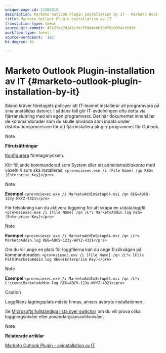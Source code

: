 ```yaml
---
unique-page-id: 11382815
description: Marketo Outlook Plugin Installation by IT - Marketo Docs - Produktdokumentation
title: Marketo Outlook Plugin-installation av IT
translation-type: tm+mt
source-git-commit: 47b2fee7d146c3dc558d4bbb10070683f4cdfd3d
workflow-type: tm+mt
source-wordcount: '192'
ht-degree: 0%

---
```



# Marketo Outlook Plugin-installation av IT {#marketo-outlook-plugin-installation-by-it}

Ibland kräver företagets policyer att IT-teamet installerar all programvara på sina anställdas datorer. I sådana fall gör IT-avdelningen ofta detta via fjärranslutning med sin egen programvara. Det här dokumentet innehåller de kommandorader som du skulle använda som indata under distributionsprocessen för att fjärrinstallera plugin-programmet för Outlook.

>[!NOTE]
>
>**Förutsättningar**
>
>[Konfigurera](http://docs.marketo.com/display/DOCS/Install+the+Marketo+Add-in+for+Outlook+with+an+Enterprise+Key) företagsnyckeln.

Kör följande kommandorad som System eller ett administratörskonto med växeln /i som ska installeras.  `<pre>msiexec.exe /i [File Name] /qn REG=[Enterprise Key]</pre>`

>[!NOTE]
>
>**Exempel**
>`<pre>msiexec.exe /i MarketoAddInSetup64.msi /qn REG=ABC9-123y-WXYZ-4321</pre>`

För felsökning kan du aktivera loggning för att skapa en utdataloggfil.  `<pre>msiexec.exe /i [File Name] /qn /L*v MarketoAddin.log REG=[Enterprise Key]</pre>`

>[!NOTE]
>
>**Exempel**
>`<pre>msiexec.exe /i MarketoAddInSetup64.msi /qn /L*v MarketoAddin.log REG=ABC9-123y-WXYZ-4321</pre>`

Om du vill ange en plats för loggfilerna kan du ange filsökvägen på kommandoraden.  `<pre>msiexec.exe /i [File Name] /qn /L*v [File Path]MarketoAddin.log REG=[Enterprise Key]</pre>`

>[!NOTE]
>
>**Exempel**
>`<pre>msiexec.exe /i MarketoAddInSetup64.msi /qn /L*v C:\temp\MarketoAddin.log REG=ABC9-123y-WXYZ-4321</pre>`

>[!CAUTION]
>
>Loggfilens lagringsplats måste finnas, annars avbryts installationen.

Se [Microsofts fullständiga lista över switchar](https://support.microsoft.com/en-us/kb/227091) om du vill prova olika loggningsnivåer eller användargränssnittsnivåer.

>[!NOTE]
>
>**Relaterade artiklar**
>
>[Marketo Outlook Plugin - avinstallation av IT](marketo-outlook-plugin-uninstall-by-it.md)

